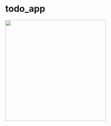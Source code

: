 # todo_app

<img  width="320px" src="https://github.com/TTTTk84/flutter_todolist/blob/master/assets/images/todo.gif?raw=true">
